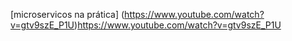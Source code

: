 [microservicos na prática] (https://www.youtube.com/watch?v=gtv9szE_P1U)https://www.youtube.com/watch?v=gtv9szE_P1U
